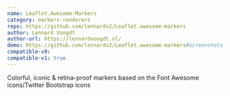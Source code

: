 ```yaml
---
name: Leaflet.Awesome-Markers
category: markers-renderers
repo: https://github.com/lennardv2/Leaflet.awesome-markers
author: Lennard Voogdt
author-url: https://lennardvoogdt.nl/
demo: https://github.com/lennardv2/Leaflet.awesome-markers#screenshots
compatible-v0:
compatible-v1: true
---
```


Colorful, iconic &amp; retina-proof markers based on the Font Awesome icons/Twitter Bootstrap icons
